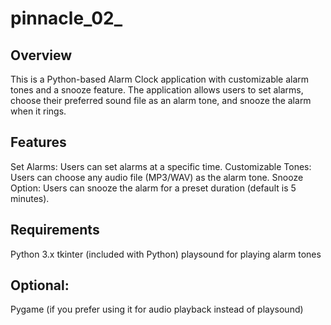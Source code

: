 # pinnacle_02_
## Overview
This is a Python-based Alarm Clock application with customizable alarm tones and a snooze feature. The application allows users to set alarms, choose their preferred sound file as an alarm tone, and snooze the alarm when it rings.

## Features
Set Alarms: Users can set alarms at a specific time.
Customizable Tones: Users can choose any audio file (MP3/WAV) as the alarm tone.
Snooze Option: Users can snooze the alarm for a preset duration (default is 5 minutes).
## Requirements
Python 3.x
tkinter (included with Python)
playsound for playing alarm tones
## Optional:
Pygame (if you prefer using it for audio playback instead of playsound)
